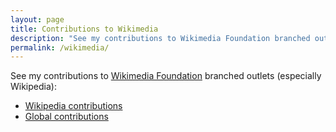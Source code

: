 ```yaml
---
layout: page
title: Contributions to Wikimedia
description: "See my contributions to Wikimedia Foundation branched outlets (especially Wikipedia)."
permalink: /wikimedia/
---
```


See my contributions to [Wikimedia Foundation](https://www.wikimedia.org/) branched outlets (especially Wikipedia):
* [Wikipedia contributions](https://en.wikipedia.org/wiki/Special:Contributions/Njsch)
* [Global contributions](https://meta.wikimedia.org/wiki/Special:Contributions/Njsch)
